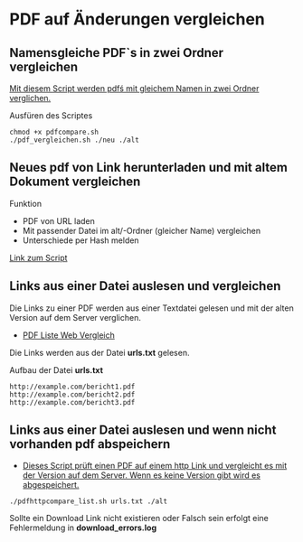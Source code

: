 # PDF auf Änderungen vergleichen

## Namensgleiche PDF`s in zwei Ordner vergleichen
[Mit diesem Script werden pdfś mit gleichem Namen in zwei Ordner verglichen.](https://github.com/guggenbergerME/linux_codes/blob/main/Linux%20Grundbefehle/BASH-Script/PDF_Hash_Vergleich/pdf_vergleich.sh)

Ausfüren des Scriptes

```
chmod +x pdfcompare.sh
./pdf_vergleichen.sh ./neu ./alt
```

## Neues pdf von Link herunterladen und mit altem Dokument vergleichen

Funktion
+ PDF von URL laden
+ Mit passender Datei im alt/-Ordner (gleicher Name) vergleichen
+ Unterschiede per Hash melden

[Link zum Script](https://github.com/guggenbergerME/linux_codes/blob/main/Linux%20Grundbefehle/BASH-Script/PDF_Hash_Vergleich/pdf_vergleichen_website.sh)

## Links aus einer Datei auslesen und vergleichen

Die Links zu einer PDF werden aus einer Textdatei gelesen und mit der alten Version auf dem Server verglichen.

+ [PDF Liste Web Vergleich](https://github.com/guggenbergerME/linux_codes/blob/main/Linux%20Grundbefehle/BASH-Script/PDF_Hash_Vergleich/pdf_vergleichen_liste_web.sh)

Die Links werden aus der Datei **urls.txt** gelesen.

Aufbau der Datei **urls.txt**

```
http://example.com/bericht1.pdf
http://example.com/bericht2.pdf
http://example.com/bericht3.pdf

```

## Links aus einer Datei auslesen und wenn nicht vorhanden pdf abspeichern

+ [Dieses Script prüft einen PDF auf einem http Link und vergleicht es mit der Version auf dem Server. Wenn es keine Version gibt wird es abgespeichert.](https://github.com/guggenbergerME/linux_codes/blob/main/Linux%20Grundbefehle/BASH-Script/PDF_Hash_Vergleich/pdf_vergleichen_liste_web_neu_anlegen.sh)

```
./pdfhttpcompare_list.sh urls.txt ./alt
```
Sollte ein Download Link nicht existieren oder Falsch sein erfolgt eine Fehlermeldung in **download_errors.log**


